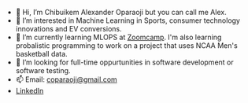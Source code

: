 - 👋 Hi, I’m Chibuikem Alexander Oparaoji but you can call me Alex.
- 👀 I’m interested in Machine Learning in Sports, consumer technology innovations and EV conversions.
- 🌱 I’m currently learning MLOPS at <a href="https://github.com/DataTalksClub/mlops-zoomcamp" target="_blank" rel="noopener noreferrer">Zoomcamp<a>. I'm also learning probalistic programming to work on a project that uses NCAA Men's basketball data.
- 💞️ I’m looking for full-time oppurtunities in software development or software testing.
- 📫 Email: coparaoji@gmail.com
- <a href="https://www.linkedin.com/in/chibuikem-oparaoji/" target="_blank" rel="noopener noreferrer">LinkedIn<a>

<!---
coparaoji/coparaoji is a ✨ special ✨ repository because its `README.md` (this file) appears on your GitHub profile.
You can click the Preview link to take a look at your changes.
--->
